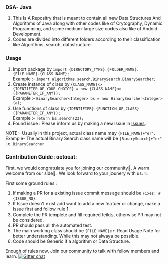 ### DSA- Java
  1. This Is A Repositry that is meant to contain all new Data Structures And Algorithms of Java along with other codes like of Crytography, Dynamic Programming, and some medium-large size codes also like of Andoid Development.
  2. Codes are divided into different folders according to their classification like Algorithms, search, datastructure.
### Usage 
  1. Import package by
     `import {DIRECTORY_TYPE}.{FOLDER_NAME}.{FILE_NAME}.{CLASS_NAME};`  
     Example :- `import algorithms.search.BinarySearch.BinarySearcher;`  
  2. Create instance of class by 
     `{CLASS_NAME}<> {IDENTIFIER_OF_YOUR_CHOICE} = new {CLASS_NAME}<>({PARAMETER_IF_ANY});`  
     Example :- `BinarySearcher<Integer> bs = new BinarySearcher<Integer>(a);`  
  3. Use functions of class by `{IDENTIFIER}.{FUNCTION_OF_CLASS}({PARAMETER_IF_ANY});`  
      Example :- `return bs.search(23);`
  4. Found issue : Please inform us by making a new Issue in [Issues](https://github.com/AkMo3/DSA-Java/issues).
      
  NOTE:- Usually in this project, actual class name may `{FILE_NAME}+"er"`. Example- The actual Binary Search class name will be `{BinarySearch}+"er"` i.e. `BinarySearcher`
  
  ### Contribution Guide :octocat:
  
  First, we would congratulate you for joining our community:wave:. A warm welcome from our side:tada:. We look forward to your jounery with us. :boom:
  
  First some ground rules :
   1. If making a PR for a existing issue commit message should be `Fixes: #{ISSUE_NO}`.
   2. If Issue doesn't exist add want to add a new featuer or change, make a Issue first and follow rule **1**.
   3. Complete the PR templete and fill required feilds, otherwise PR may not be considered.
   4. PR should pass all the automated test.
   5. The main working class should be `{FILE_NAME}er`. Read Usage Note for better understanding. While this may not always be possible.
   6. Code should be Generic if a algorithm or Data Structure.
   
  Enough of rules now, Join our community to talk with fellow members and learn. [![Gitter chat](https://img.shields.io/badge/Chat-Gitter-ff69b4.svg?label=Chat&logo=gitter&style=flat-square&color=blue)](https://gitter.im/DSA-Java/community)&nbsp;
